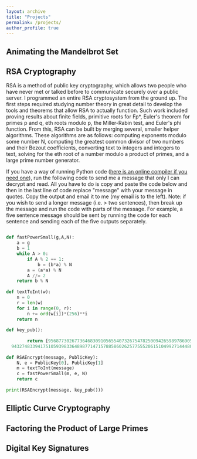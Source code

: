 ```yaml
---
layout: archive
title: "Projects"
permalink: /projects/
author_profile: true
---
```


## Animating the Mandelbrot Set

## RSA Cryptography
RSA is a method of public key cryptography, which allows two people who have never met or talked before to communicate securely over a public server. I programmed an entire RSA cryptosystem from the ground up. The first steps required studying number theory in great detail to develop the tools and theorems that allow RSA to actually function. Such work included proving results about finite fields, primitive roots for Fp*, Euler's theorem for primes p and q, eth roots modulo p, the Miller-Rabin test, and Euler's phi function. From this, RSA can be built by merging several, smaller helper algorithms. These algorithms are as follows: computing exponents modulo some number N, computing the greatest common divisor of two numbers and their Bezout coefficients, converting text to integers and integers to text, solving for the eth root of a number modulo a product of primes, and a large prime number generator. 

If you have a way of running Python code ([here is an online compiler if you need one](https://www.online-python.com/)), run the following code to send me a message that only I can decrypt and read. All you have to do is copy and paste the code below and then in the last line of code replace "message" with your message in quotes. Copy the output and email it to me (my email is to the left). Note: if you wish to send a longer message (i.e. > two sentences), then break up the message and run the code with parts of the message. For example, a five sentence message should be sent by running the code for each sentence and sending each of the five outputs separately. 
```python

def fastPowerSmall(g,A,N):
    a = g
    b = 1
    while A > 0:
        if A % 2 == 1:
            b = (b*a) % N
        a = (a*a) % N
        A //= 2
    return b % N
    
def textToInt(w):
    n = 0
    r = len(w)
    for i in range(0, r):
        n += ord(w[i])*(256)**i
    return n
    
def key_pub():
    
        return [95687730267736468309105655407326754782500942659897869053985746521303037185871428164059832595106765058507906558664508450950635050113862445069320621540629306105731589037156189773163244798310450131207271493890279095841811217699314917886618078943597566202288313042147728130245090840954661667379318327564644668627,
  943274833941751059398336489877147157885860262577555206151049927144480573932070294827847988654171915814614443633593140673062574476670615531359423766696523675871934265576543144241486506891932586452418987530075528160352882626456721240768279336073865694139601039446419026302729795926667687331673281918884254251]
    
def RSAEncrypt(message, PublicKey):
    N, e = PublicKey[0], PublicKey[1]
    m = textToInt(message)
    c = fastPowerSmall(m, e, N)
    return c
    
print(RSAEncrypt(message, key_pub()))

```

## Elliptic Curve Cryptography

## Factoring the Product of Large Primes

## Digital Key Signatures
